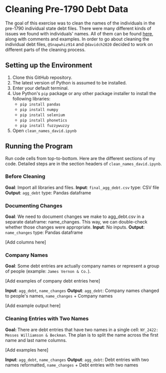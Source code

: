 # Cleaning Pre-1790 Debt Data 
The goal of this exercise was to clean the names of the individuals in the pre-1790 individual state debt files. There were many different kinds of issues we found with individuals' names. All of them can be found [here](https://docs.google.com/document/d/1pcSQfWNll6K9tl-_rB4lztN0TsZsclU9vOnbyQob-Zs/edit), along with comments and examples. In order to go about cleaning the individual debt files, ```@Snapwhiz914``` and ```@davidch2020``` decided to work on different parts of the cleaning process. 

## Setting up the Environment 
1. Clone this GitHub repository.
2. The latest version of Python is assumed to be installed. 
3. Enter your default terminal. 
4. Use Python's ```pip``` package or any other package installer to install the following libraries:
    - ```pip install pandas```
    - ```pip install numpy```
    - ```pip install selenium```
    - ```pip install phonetics```
    - ```pip install fuzzywuzzy```
5. Open ```clean_names_david.ipynb```

## Running the Program
Run code cells from top-to-bottom. Here are the different sections of my code. Detailed steps are in the section headers of ```clean_names_david.ipynb```. 

### Before Cleaning
**Goal**: Import all libraries and files. 
**Input**: ```final_agg_debt.csv``` type: CSV file
**Output**: ```agg_debt``` type: Pandas dataframe

### Documenting Changes
**Goal**: We need to document changes we make to agg_debt.csv in a separate dataframe: name_changes. This way, we can double-check whether those changes were appropriate.
**Input**: No inputs. 
**Output**: ```name_changes``` type: Pandas dataframe

[Add columns here]

### Company Names
**Goal**: Some debt entries are actually company names or represent a group of people (example: ```James Vernon & Co.```).

[Add examples of company debt entries here]

**Input**: ```agg_debt```, ```name_changes```
**Output**: ```agg_debt```: Company names changed to people's names, ```name_changes``` + Company names

[Add example output here]

### Cleaning Entries with Two Names
<b>Goal: </b>There are debt entries that have two names in a single cell: ```NY_2422: Messes Williamson & Beckman```. The plan is to split the name across the first name and last name columns. 

[Add examples here]

**Input**: ```agg_debt```, ```name_changes```
**Output**: ```agg_debt```: Debt entries with two names reformatted, ```name_changes``` + Debt entries with two names 











